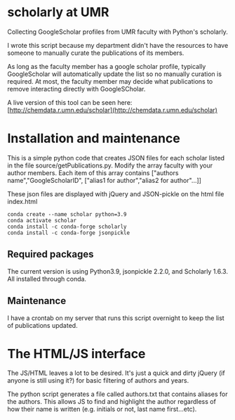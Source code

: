 # scholarly at UMR
 Collecting GoogleScholar profiles from UMR faculty with Python's scholarly.

I wrote this script because my department didn't have the resources to have someone to manually curate the publications of its members.

As long as the faculty member has a google scholar profile, typically GoogleScholar will automatically update the list so no manually curation is required. At most, the faculty
member may decide what publications to remove interacting directly with GoogleSCholar.

A live version of this tool can be seen here: [http://chemdata.r.umn.edu/scholar](http://chemdata.r.umn.edu/scholar)

# Installation and maintenance

This is a simple python code that creates JSON files for each scholar listed in the file source/getPublications.py.
Modify the array faculty with your author members. Each item of this array contains ["authors name","GoogleScholarID", ["alias1 for author","alias2 for author"...]]

These json files are displayed with jQuery and JSON-pickle on the html file index.html

```
conda create --name scholar python=3.9
conda activate scholar
conda install -c conda-forge scholarly
conda install -c conda-forge jsonpickle
```

## Required packages

The current version is using Python3.9, jsonpickle 2.2.0, and Scholarly 1.6.3. All installed through conda.

## Maintenance

I have a crontab on my server that runs this script overnight to keep the list of publications updated.

# The HTML/JS interface

The JS/HTML leaves a lot to be desired. It's just a quick and dirty jQuery (if anyone is still using it?) for basic filtering of authors and years.

The python script generates a file called authors.txt that contains aliases for the authors. This allows JS to find and highlight the author regardless of how their name is written (e.g. initials or not, last name first...etc).
